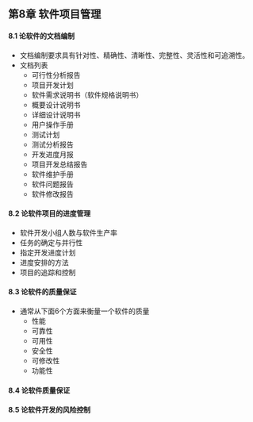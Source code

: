 ## 第8章 软件项目管理
#### 8.1 论软件的文档编制
- 文档编制要求具有针对性、精确性、清晰性、完整性、灵活性和可追溯性。
- 文档列表
	- 可行性分析报告
	- 项目开发计划
	- 软件需求说明书（软件规格说明书）
	- 概要设计说明书
	- 详细设计说明书
	- 用户操作手册
	- 测试计划
	- 测试分析报告
	- 开发进度月报
	- 项目开发总结报告
	- 软件维护手册
	- 软件问题报告
	- 软件修改报告
#### 8.2 论软件项目的进度管理
- 软件开发小组人数与软件生产率
- 任务的确定与并行性
- 指定开发进度计划
- 进度安排的方法
- 项目的追踪和控制
#### 8.3 论软件的质量保证
- 通常从下面6个方面来衡量一个软件的质量
	- 性能
	- 可靠性
	- 可用性
	- 安全性
	- 可修改性
	- 功能性
#### 8.4 论软件质量保证
#### 8.5 论软件开发的风险控制
